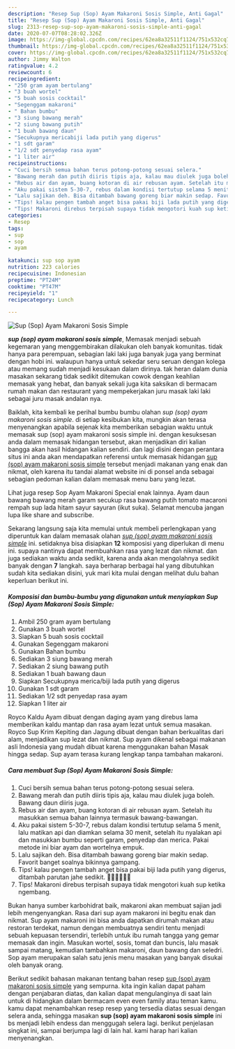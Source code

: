 ```yaml
---
description: "Resep Sup (Sop) Ayam Makaroni Sosis Simple, Anti Gagal"
title: "Resep Sup (Sop) Ayam Makaroni Sosis Simple, Anti Gagal"
slug: 2313-resep-sup-sop-ayam-makaroni-sosis-simple-anti-gagal
date: 2020-07-07T08:28:02.326Z
image: https://img-global.cpcdn.com/recipes/62ea8a32511f1124/751x532cq70/sup-sop-ayam-makaroni-sosis-simple-foto-resep-utama.jpg
thumbnail: https://img-global.cpcdn.com/recipes/62ea8a32511f1124/751x532cq70/sup-sop-ayam-makaroni-sosis-simple-foto-resep-utama.jpg
cover: https://img-global.cpcdn.com/recipes/62ea8a32511f1124/751x532cq70/sup-sop-ayam-makaroni-sosis-simple-foto-resep-utama.jpg
author: Jimmy Walton
ratingvalue: 4.2
reviewcount: 6
recipeingredient:
- "250 gram ayam bertulang"
- "3 buah wortel"
- "5 buah sosis cocktail"
- "Segenggam makaroni"
- " Bahan bumbu"
- "3 siung bawang merah"
- "2 siung bawang putih"
- "1 buah bawang daun"
- "Secukupnya mericabiji lada putih yang digerus"
- "1 sdt garam"
- "1/2 sdt penyedap rasa ayam"
- "1 liter air"
recipeinstructions:
- "Cuci bersih semua bahan terus potong-potong sesuai selera."
- "Bawang merah dan putih diiris tipis aja, kalau mau diulek juga boleh. Bawang daun diiris juga."
- "Rebus air dan ayam, buang kotoran di air rebusan ayam. Setelah itu masukkan semua bahan lainnya termasuk bawang-bawangan."
- "Aku pakai sistem 5-30-7, rebus dalam kondisi tertutup selama 5 menit, lalu matikan api dan diamkan selama 30 menit, setelah itu nyalakan api dan masukkan bumbu seperti garam, penyedap dan merica. Pakai metode ini biar ayam dan wortelnya empuk."
- "Lalu sajikan deh. Bisa ditambah bawang goreng biar makin sedap. Favorit banget soalnya bikinnya gampang."
- "Tips! kalau pengen tambah anget bisa pakai biji lada putih yang digerus, ditambah parutan jahe sedikit. 👌🏻👌🏻👌🏻"
- "Tips! Makaroni direbus terpisah supaya tidak mengotori kuah sup ketika ngembang."
categories:
- Resep
tags:
- sup
- sop
- ayam

katakunci: sup sop ayam 
nutrition: 223 calories
recipecuisine: Indonesian
preptime: "PT24M"
cooktime: "PT47M"
recipeyield: "1"
recipecategory: Lunch

---
```



![Sup (Sop) Ayam Makaroni Sosis Simple](https://img-global.cpcdn.com/recipes/62ea8a32511f1124/751x532cq70/sup-sop-ayam-makaroni-sosis-simple-foto-resep-utama.jpg)

<b><i>sup (sop) ayam makaroni sosis simple</i></b>, Memasak menjadi sebuah kegemaran yang menggembirakan dilakukan oleh banyak komunitas. tidak hanya para perempuan, sebagian laki laki juga banyak juga yang berminat dengan hobi ini. walaupun hanya untuk sekedar seru seruan dengan kolega atau memang sudah menjadi kesukaan dalam dirinya. tak heran dalam dunia masakan sekarang tidak sedikit ditemukan cowok dengan keahlian memasak yang hebat, dan banyak sekali juga kita saksikan di bermacam rumah makan dan restaurant yang mempekerjakan juru masak laki laki sebagai juru masak andalan nya.

Baiklah, kita kembali ke perihal bumbu bumbu olahan <i>sup (sop) ayam makaroni sosis simple</i>. di setiap kesibukan kita, mungkin akan terasa menyenangkan apabila sejenak kita memberikan sebagian waktu untuk memasak sup (sop) ayam makaroni sosis simple ini. dengan kesuksesan anda dalam memasak hidangan tersebut, akan menjadikan diri kalian bangga akan hasil hidangan kalian sendiri. dan lagi disini dengan perantara situs ini anda akan mendapatkan referensi untuk memasak hidangan <u>sup (sop) ayam makaroni sosis simple</u> tersebut menjadi makanan yang enak dan nikmat, oleh karena itu tandai alamat website ini di ponsel anda sebagai sebagian pedoman kalian dalam memasak menu baru yang lezat.

Lihat juga resep Sop Ayam Makaroni Special enak lainnya. Ayam daun bawang bawang merah garam secukup rasa bawang putih tomato macaroni rempah sup lada hitam sayur sayuran (ikut suka). Selamat mencuba jangan lupa like share and subscribe.


Sekarang langsung saja kita memulai untuk membeli perlengkapan yang diperuntuk kan dalam memasak olahan <u><i>sup (sop) ayam makaroni sosis simple</i></u> ini. setidaknya bisa disiapkan <b>12</b> komposisi yang diperlukan di menu ini. supaya nantinya dapat membuahkan rasa yang lezat dan nikmat. dan juga sediakan waktu anda sedikit, karena anda akan mengolahnya sedikit banyak dengan <b>7</b> langkah. saya berharap berbagai hal yang dibutuhkan sudah kita sediakan disini, yuk mari kita mulai dengan melihat dulu bahan keperluan berikut ini.

<!--inarticleads1-->

##### Komposisi dan bumbu-bumbu yang digunakan untuk menyiapkan Sup (Sop) Ayam Makaroni Sosis Simple:

1. Ambil 250 gram ayam bertulang
1. Gunakan 3 buah wortel
1. Siapkan 5 buah sosis cocktail
1. Gunakan Segenggam makaroni
1. Gunakan  Bahan bumbu
1. Sediakan 3 siung bawang merah
1. Sediakan 2 siung bawang putih
1. Sediakan 1 buah bawang daun
1. Siapkan Secukupnya merica/biji lada putih yang digerus
1. Gunakan 1 sdt garam
1. Sediakan 1/2 sdt penyedap rasa ayam
1. Siapkan 1 liter air


Royco Kaldu Ayam dibuat dengan daging ayam yang direbus lama memberikan kaldu mantap dan rasa ayam lezat untuk semua masakan. Royco Sup Krim Kepiting dan Jagung dibuat dengan bahan berkualitas dari alam, menjadikan sup lezat dan nikmat. Sup ayam dikenal sebagai makanan asli Indonesia yang mudah dibuat karena menggunakan bahan Masak hingga sedap. Sup ayam terasa kurang lengkap tanpa tambahan makaroni. 

<!--inarticleads2-->

##### Cara membuat Sup (Sop) Ayam Makaroni Sosis Simple:

1. Cuci bersih semua bahan terus potong-potong sesuai selera.
1. Bawang merah dan putih diiris tipis aja, kalau mau diulek juga boleh. Bawang daun diiris juga.
1. Rebus air dan ayam, buang kotoran di air rebusan ayam. Setelah itu masukkan semua bahan lainnya termasuk bawang-bawangan.
1. Aku pakai sistem 5-30-7, rebus dalam kondisi tertutup selama 5 menit, lalu matikan api dan diamkan selama 30 menit, setelah itu nyalakan api dan masukkan bumbu seperti garam, penyedap dan merica. Pakai metode ini biar ayam dan wortelnya empuk.
1. Lalu sajikan deh. Bisa ditambah bawang goreng biar makin sedap. Favorit banget soalnya bikinnya gampang.
1. Tips! kalau pengen tambah anget bisa pakai biji lada putih yang digerus, ditambah parutan jahe sedikit. 👌🏻👌🏻👌🏻
1. Tips! Makaroni direbus terpisah supaya tidak mengotori kuah sup ketika ngembang.


Bukan hanya sumber karbohidrat baik, makaroni akan membuat sajian jadi lebih mengenyangkan. Rasa dari sup ayam makaroni ini begitu enak dan nikmat. Sup ayam makaroni ini bisa anda dapatkan dirumah makan atau restoran terdekat, namun dengan membuatnya sendiri tentu menjadi sebuah kepuasan tersendiri, terlebih untuk ibu rumah tangga yang gemar memasak dan ingin. Masukan wortel, sosis, tomat dan buncis, lalu masak sampai matang, kemudian tambahkan makaroni, daun bawang dan seledri. Sop ayam merupakan salah satu jenis menu masakan yang banyak disukai oleh banyak orang. 

Berikut sedikit bahasan makanan tentang bahan resep <u>sup (sop) ayam makaroni sosis simple</u> yang sempurna. kita ingin kalian dapat paham dengan penjabaran diatas, dan kalian dapat mengulanginya di saat lain untuk di hidangkan dalam bermacam even even family atau teman kamu. kamu dapat menambahkan resep resep yang tersedia diatas sesuai dengan selera anda, sehingga masakan <b>sup (sop) ayam makaroni sosis simple</b> ini bs menjadi lebih endess dan menggugah selera lagi. berikut penjelasan singkat ini, sampai berjumpa lagi di lain hal. kami harap hari kalian menyenangkan.
